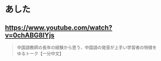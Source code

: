 # あした

## https://www.youtube.com/watch?v=0chABG8lYjs

> 中国語教師の長年の経験から思う、中国語の発音が上手い学習者の特徴をゆるトーク【一分中文】 
